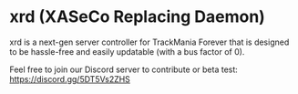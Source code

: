 # xrd (XASeCo Replacing Daemon)

xrd is a next-gen server controller for TrackMania Forever that is designed to be hassle-free and easily updatable (with a bus factor of 0).

Feel free to join our Discord server to contribute or beta test:
https://discord.gg/5DT5Vs2ZHS
